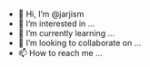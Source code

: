 - 👋 Hi, I’m @jarjism
- 👀 I’m interested in ...
- 🌱 I’m currently learning ...
- 💞️ I’m looking to collaborate on ...
- 📫 How to reach me ...

<!---
jarjism/jarjism is a ✨ special ✨ repository because its `README.md` (this file) appears on your GitHub profile.
You can click the Preview link to take a look at your changes.
--->
